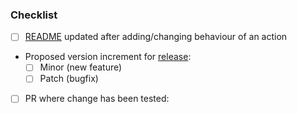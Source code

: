 <!-- markdownlint-disable-next-line MD041 -->
### Checklist

- [ ] [README](/docs/README.md) updated after adding/changing behaviour of an action
- Proposed version increment for [release](/docs/README.md#release):
  - [ ] Minor (new feature)
  - [ ] Patch (bugfix)
- [ ] PR where change has been tested:
